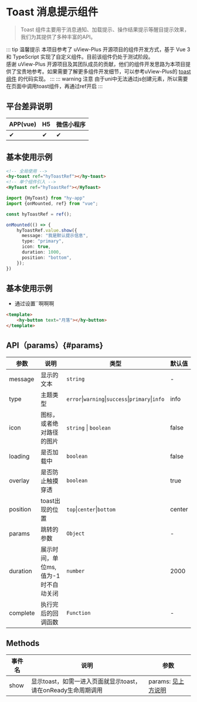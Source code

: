 # Toast 消息提示组件
> Toast 组件主要用于消息通知、加载提示、操作结果提示等醒目提示效果，我们为其提供了多种丰富的API。

::: tip 温馨提示
本项目参考了 uView-Plus 开源项目的组件开发方式，基于 Vue 3 和 TypeScript 实现了自定义组件。目前该组件仍处于测试阶段。<br>
感谢 uView-Plus 开源项目及其团队成员的贡献，他们的组件开发思路为本项目提供了宝贵地参考。如果需要了解更多组件开发细节，可以参考uView-Plus的 [toast组件](https://uiadmin.net/uview-plus/components/toast.html) 的代码实现。
:::
::: warning 注意
由于uni中无法通过js创建元素，所以需要在页面中调用toast组件，再通过ref开启
:::

## 平台差异说明

| APP(vue) | H5 | 微信小程序 |
|----------|----|-------|
| ✔        | ✔  | ✔     |

## 基本使用示例

```html
<!-- 全局使用 -->
<hy-toast ref="hyToastRef"></hy-toast>
<!-- 单个组件引入 -->
<HyToast ref="hyToastRef"></HyToast>
```

```ts
import {HyToast} from "hy-app"
import {onMounted, ref} from "vue";

const hyToastRef = ref();

onMounted(() => {
    hyToastRef.value.show({
      message: "我是默认提示信息",
      type: "primary",
      icon: true,
      duration: 1000,
      position: "bottom",
    });
}) 
```

## 基本使用示例
- 通过设置``啊啊啊
```html
<template>
    <hy-button text="月落"></hy-button>
</template>
```

## API（params）{#params}

| 参数       | 说明                    | 类型                                               | 默认值    |
|----------|-----------------------|--------------------------------------------------|--------|
| message  | 显示的文本                 | `string`                                         | -      |
| type     | 主题类型                  | `error`\|`warning`\|`success`\|`primary`\|`info` | info   |
| icon     | 图标，或者绝对路径的图片          | `string` \| `boolean`                            | false  |
| loading  | 是否加载中                 | `boolean`                                        | false  |
| overlay  | 是否防止触摸穿透              | `boolean`                                        | true   |
| position | toast出现的位置            | `top`\|`center`\|`bottom`                        | center |
| params   | 跳转的参数                 | `Object`                                         | -      |
| duration | 展示时间，单位ms, 值为-1时不自动关闭 | `number`                                         | 2000   |
| complete | 执行完后的回调函数             | `Function`                                       | -      |

## Methods

| 事件名  | 说明                                      | 参数                                 |
|------|-----------------------------------------|------------------------------------|
| show | 显示toast，如需一进入页面就显示toast，请在onReady生命周期调用 | params: [见上方说明](./toast.md#params) |



<demo-model url="pages/components/toast/toast"></demo-model>